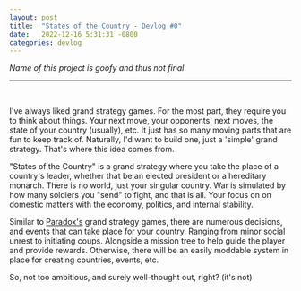 ```yaml
---
layout: post
title:  "States of the Country - Devlog #0"
date:   2022-12-16 5:31:31 -0800
categories: devlog
---
```


*Name of this project is goofy and thus not final*

------

</br>

I've always liked grand strategy games. For the most part, they require you to think about things. Your next move, your opponents' next moves, the state of your country (usually), etc. It just has so many moving parts that are fun to keep track of. Naturally, I'd want to build one, just a 'simple' grand strategy. That's where this idea comes from.

"States of the Country" is a grand strategy where you take the place of a country's leader, whether that be an elected president or a hereditary monarch. There is no world, just your singular country. War is simulated by how many soldiers you "send" to fight, and that is all. Your focus on on domestic matters with the economy, politics, and internal stability.

Similar to [Paradox's](https://www.paradoxinteractive.com/) grand strategy games, there are numerous decisions, and events that can take place for your country. Ranging from minor social unrest to initiating coups. Alongside a mission tree to help guide the player and provide rewards. Otherwise, there will be an easily moddable system in place for creating countries, events, etc.

So, not too ambitious, and surely well-thought out, right? (it's not)